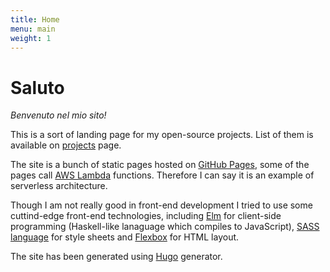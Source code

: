 ```yaml
---
title: Home
menu: main
weight: 1
---
```


# Saluto

*Benvenuto nel mio sito!*

This is a sort of landing page for my open-source projects. List of them is available on [projects](/projects) page.

The site is a bunch of static pages hosted on [GitHub Pages](https://pages.github.com/), some of the pages call [AWS Lambda](https://aws.amazon.com/lambda/) functions. Therefore I can say it is an example of serverless architecture.

Though I am not really good in front-end development I tried to use some cuttind-edge front-end technologies, including [Elm](http://elm-lang.org/) for client-side programming (Haskell-like lanaguage which compiles to JavaScript), [SASS language](http://sass-lang.com/) for style sheets and [Flexbox](https://www.w3schools.com/css/css3_flexbox.asp) for HTML layout.

The site has been generated using [Hugo](https://gohugo.io/) generator.
